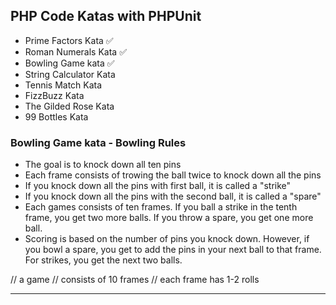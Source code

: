 ## PHP Code Katas with PHPUnit

* Prime Factors Kata ✅
* Roman Numerals Kata ✅
* Bowling Game kata ✅
* String Calculator Kata
* Tennis Match Kata
* FizzBuzz Kata
* The Gilded Rose Kata
* 99 Bottles Kata


### Bowling Game kata - Bowling Rules

- The goal is to knock down all ten pins
- Each frame consists of trowing the ball twice to knock down all the pins
- If you knock down all the pins with first ball, it is called a "strike"
- If you knock down all the pins with the second ball, it is called a "spare"
- Each games consists of ten frames. If you ball a strike in the tenth frame,
you get two more balls. If you throw a spare, you get one more ball.
- Scoring is based on the number of pins you knock down.
However, if you bowl a spare, you get to add the pins in your next ball to that frame.
For strikes, you get the next two balls.

// a game
// consists of 10 frames
// each frame has 1-2 rolls

---
